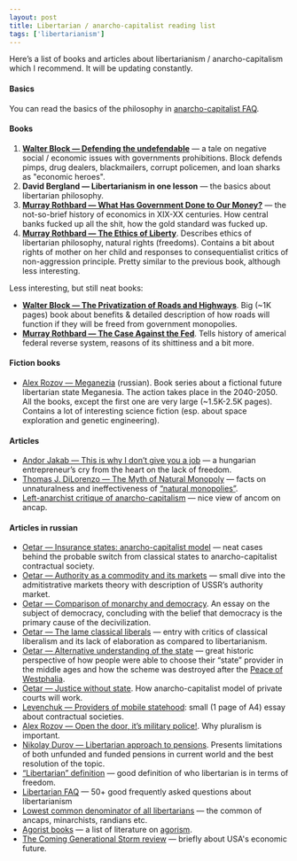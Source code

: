 ```yaml
---
layout: post
title: Libertarian / anarcho-capitalist reading list
tags: ['libertarianism']
---
```


Here’s a list of books and articles about libertarianism / anarcho-capitalism which I recommend. It will be updating constantly.

#### Basics

You can read the basics of the philosophy in [anarcho-capitalist FAQ](http://www.ozarkia.net/bill/anarchism/faq.html).

#### Books

1. [**Walter Block — Defending the undefendable**](http://mises.org/document/3490/Defending-the-Undefendable) — a tale on negative social / economic issues with governments prohibitions. Block defends pimps, drug dealers, blackmailers, corrupt policemen, and loan sharks as "economic heroes".
2. **David Bergland — Libertarianism in one lesson** — the basics about libertarian philosophy.
3. [**Murray Rothbard — What Has Government Done to Our Money?**](http://mises.org/document/617/What-Has-Government-Done-to-Our-Money) — the not-so-brief history of economics in XIX-XX centuries. How central banks fucked up all the shit, how the gold standard was fucked up.
4. [**Murray Rothbard — The Ethics of Liberty**](http://mises.org/document/1179/The-Ethics-of-Liberty). Describes ethics of libertarian philosophy, natural rights (freedoms). Contains a bit about rights of mother on her child and responses to consequentialist critics of non-aggression principle. Pretty similar to the previous book, although less interesting.

Less interesting, but still neat books:

* [**Walter Block — The Privatization of Roads and Highways**](http://mises.org/document/4084/The-Privatization-of-Roads-and-Highways). Big (~1K pages) book about benefits & detailed description of how roads will function if they will be freed from government monopolies.
* [**Murray Rothbard — The Case Against the Fed**](http://mises.org/document/3430/The-Case-Against-the-Fed). Tells history of americal federal reverse system, reasons of its shittiness and a bit more.

#### Fiction books

* [Alex Rozov — Meganezia](http://lib.rus.ec/b/122647) (russian). Book series about a fictional future libertarian state Meganesia. The action takes place in the 2040-2050. All the books, except the first one are very large (~1.5K-2.5K pages). Contains a lot of interesting science fiction (esp. about space exploration and genetic engineering).

#### Articles

* [Andor Jakab — This is why I don’t give you a job](http://andorjakab.blog.hu/2012/01/06/this_is_why_i_don_t_give_you_a_job) — a hungarian entrepreneur’s cry from the heart on the lack of freedom.
* [Thomas J. DiLorenzo — The Myth of Natural Monopoly](http://mises.org/daily/5266/) — facts on unnaturalness and ineffectiveness of [“natural monopolies”](http://en.wikipedia.org/wiki/Natural_monopoly).
* [Left-anarchist critique of anarcho-capitalism](http://www.infoshop.org/AnarchistFAQSectionF) — nice view of ancom on ancap.

#### Articles in russian

* [Oetar — Insurance states: anarcho-capitalist model](http://oetar.livejournal.com/21022.html) — neat cases behind the probable switch from classical states to anarcho-capitalist contractual society.
* [Oetar — Authority as a commodity and its markets](http://oetar.livejournal.com/3646.html) — small dive into the admitistrative markets theory with description of USSR’s authority market.
* [Oetar — Comparison of monarchy and democracy](http://oetar.livejournal.com/1673.html). An essay on the subject of democracy, concluding with the belief that democracy is the primary cause of the decivilization.
* [Oetar — The lame classical liberals](http://oetar.livejournal.com/36217.html) — entry with critics of classical liberalism and its lack of elaboration as compared to libertarianism.
* [Oetar — Alternative understanding of the state](http://oetar.livejournal.com/8785.html) — great historic perspective of how people were able to choose their “state” provider in the middle ages and how the scheme was destroyed after the [Peace of Westphalia](http://en.wikipedia.org/wiki/Peace_of_Westphalia).
* [Oetar — Justice without state](http://oetar.livejournal.com/2020.html). How anarcho-capitalist model of private courts will work.
* [Levenchuk — Providers of mobile statehood](http://offline.computerra.ru/print/offline/1999/320/3326/): small (1 page of A4) essay about contractual societies.
* [Alex Rozov — Open the door, it’s military police!](http://alex-rozoff.livejournal.com/8522.html). Why pluralism is important.
* [Nikolay Durov — Libertarian approach to pensions](https://vk.com/pages?oid=-38801166&amp;p=%D0%9F%D0%B5%D0%BD%D1%81%D0%B8%D0%BE%D0%BD%D0%BD%D0%B0%D1%8F_%D1%81%D0%B8%D1%81%D1%82%D0%B5%D0%BC%D0%B0). Presents limitations of both unfunded and funded pensions in current world and the best resolution of the topic.
* [“Libertarian” definition](http://rln.fm/2012/06/libertarianstvo-i-libertarianec-34502/) — good definition of who libertarian is in terms of freedom.
* [Libertarian FAQ](http://liber.wikidot.com/) — 50+ good frequently asked questions about libertarianism
* [Lowest common denominator of all libertarians](http://oetar.livejournal.com/66093.html) — the common of ancaps, minarchists, randians etc.
* [Agorist books](http://sci-geek.livejournal.com/7323.html) — a list of literature on [agorism](http://en.wikipedia.org/wiki/Agorism).
* [The Coming Generational Storm review](http://kuznetsov.livejournal.com/45231.html) — briefly about USA's economic future.
